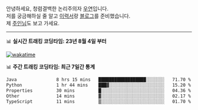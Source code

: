 안녕하세요, 청렴결백한 논리주의자 [우연](https://dev-wooyeon.github.io/quiz-app/)입니다.  
저를 궁금해하실 줄 알고 [이력서](https://ieunune.notion.site/d836ecc9172144d4b39f185b89f16a62)랑 [블로그](https://notion-blog-ieunune.vercel.app)를 준비했습니다.  
제 [주인님](https://www.instagram.com/lovely_hiru_hari_s2/)도 보고 가세요.

---

📊 **실시간 트래킹 코딩타임: 23년 8월 4일 부터**  

[![wakatime](https://wakatime.com/badge/user/099dd627-fdab-4072-b87a-fa91c7a76d8d.svg?style=for-the-badge)](https://wakatime.com/@099dd627-fdab-4072-b87a-fa91c7a76d8d)

📊 **주간 트래킹 코딩타임: 최근 7일간 통계**

<!--START_SECTION:waka-->

```txt
Java               8 hrs 15 mins   ██████████████████░░░░░░░   71.70 %
Python             1 hr 44 mins    ███▓░░░░░░░░░░░░░░░░░░░░░   15.20 %
Properties         30 mins         █░░░░░░░░░░░░░░░░░░░░░░░░   04.36 %
Other              14 mins         ▓░░░░░░░░░░░░░░░░░░░░░░░░   02.17 %
TypeScript         11 mins         ▒░░░░░░░░░░░░░░░░░░░░░░░░   01.70 %
```

<!--END_SECTION:waka-->

<!-- ![](./profile-3d-contrib/profile-night-view.svg)-->
